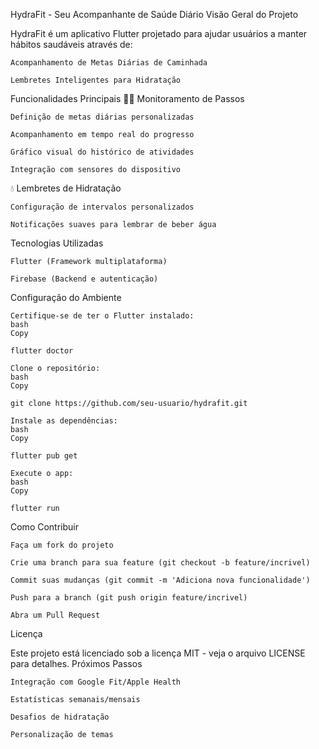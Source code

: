 HydraFit - Seu Acompanhante de Saúde Diário
Visão Geral do Projeto

HydraFit é um aplicativo Flutter projetado para ajudar usuários a manter hábitos saudáveis através de:

    Acompanhamento de Metas Diárias de Caminhada

    Lembretes Inteligentes para Hidratação

Funcionalidades Principais
🚶‍♂️ Monitoramento de Passos

    Definição de metas diárias personalizadas

    Acompanhamento em tempo real do progresso

    Gráfico visual do histórico de atividades

    Integração com sensores do dispositivo

💧 Lembretes de Hidratação

    Configuração de intervalos personalizados

    Notificações suaves para lembrar de beber água

Tecnologias Utilizadas

    Flutter (Framework multiplataforma)

    Firebase (Backend e autenticação)

Configuração do Ambiente

    Certifique-se de ter o Flutter instalado:
    bash
    Copy

    flutter doctor

    Clone o repositório:
    bash
    Copy

    git clone https://github.com/seu-usuario/hydrafit.git

    Instale as dependências:
    bash
    Copy

    flutter pub get

    Execute o app:
    bash
    Copy

    flutter run

Como Contribuir

    Faça um fork do projeto

    Crie uma branch para sua feature (git checkout -b feature/incrivel)

    Commit suas mudanças (git commit -m 'Adiciona nova funcionalidade')

    Push para a branch (git push origin feature/incrivel)

    Abra um Pull Request

Licença

Este projeto está licenciado sob a licença MIT - veja o arquivo LICENSE para detalhes.
Próximos Passos

    Integração com Google Fit/Apple Health

    Estatísticas semanais/mensais

    Desafios de hidratação

    Personalização de temas
